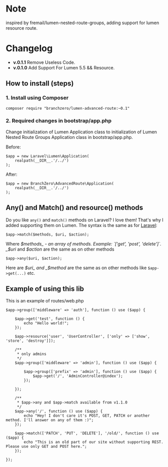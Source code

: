 # Note

inspired by fremail/lumen-nested-route-groups, adding support for lumen resource route.

# Changelog
 - **v.0.1.1** Remove Useless Code.
 - **v.0.1.0** Add Support For Lumen 5.5 && Resource.


## How to install (steps)

### 1. Install using Composer

```
composer require "branchzero/lumen-advanced-route:~0.1"
```

### 2. Required changes in bootstrap/app.php
Change initialization of Lumen Application class to initialization of Lumen Nested Route Groups Application class in bootstrap/app.php.

Before:

```
$app = new Laravel\Lumen\Application(
    realpath(__DIR__.'/../')
);
```

After:

```
$app = new BranchZero\AdvancedRoute\Application(
    realpath(__DIR__.'/../')
);
```

## Any() and Match() and resource() methods
Do you like `any()` and `match()` methods on Laravel? I love them! That's why I added supporting them on Lumen.
The syntax is the same as for [Laravel](https://laravel.com/docs/master/routing#basic-routing):
```
$app->match($methods, $uri, $action);
```
Where 
_$methods_ - an array of methods. Example: `['get', 'post', 'delete']`. _$uri_ and _$action_ are the same as on other methods
```
$app->any($uri, $action);
```
Here are _$uri_ and _$method_ are the same as on other methods like `$app->get(...)` etc.

## Example of using this lib
This is an example of routes/web.php

```
$app->group(['middleware' => 'auth'], function () use ($app) {

    $app->get('test', function () {
        echo "Hello world!";
    });

    $app->resource('user', 'UserController', ['only' => ['show', 'store', 'destroy']]);

    /**
     * only admins
     */
    $app->group(['middleware' => 'admin'], function () use ($app) {

        $app->group(['prefix' => 'admin'], function () use ($app) {
            $app->get('/', 'AdminController@index');
        });

    });
    
    /**
     * $app->any and $app->match available from v1.1.0
     */
    $app->any('/', function () use ($app) {
        echo "Hey! I don't care it's POST, GET, PATCH or another method. I'll answer on any of them :)";
    });
    
    $app->match(['PATCH', 'PUT', 'DELETE'], '/old/', function () use ($app) {
        echo "This is an old part of our site without supporting REST. Please use only GET and POST here.";
    });

});
```

